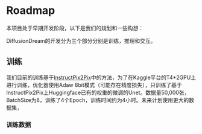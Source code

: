 # Roadmap
本项目处于早期开发阶段，以下是我们的规划和一些构想：

DiffusionDream的开发分为三个部分分别是训练，推理和交互。

## 训练

我们目前的训练基于[InstructPix2Pix](https://arxiv.org/abs/2211.09800)中的方法，为了在Kaggle平台的T4*2GPU上进行训练，优化器使用Adaw 8bit模式（可能存在精度损失），只训练了基于InstructPix2Pix上Huggingface已有的权重的微调的Unet。数据量50,000张，BatchSize为8，训练了4个Epoch，训练时间约为4小时。未来计划使用更大的数据集，

### 训练数据
